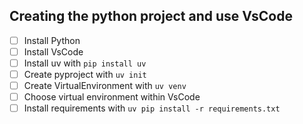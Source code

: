 ## Creating the python project and use VsCode

- [ ] Install Python
- [ ] Install VsCode
- [ ] Install uv with `pip install uv`
- [ ] Create pyproject with `uv init`
- [ ] Create VirtualEnvironment with `uv venv`
- [ ] Choose virtual environment within VsCode
- [ ] Install requirements with `uv pip install -r requirements.txt`